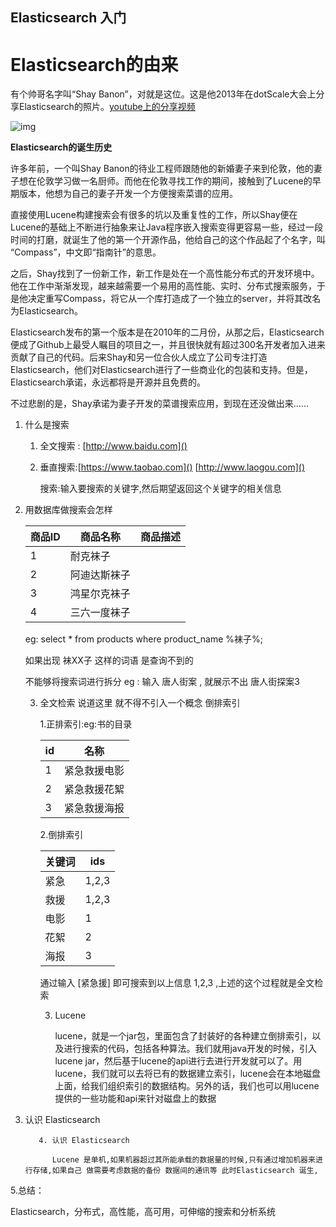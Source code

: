 ## Elasticsearch 入门

# Elasticsearch的由来

有个帅哥名字叫“Shay Banon”，对就是这位。这是他2013年在dotScale大会上分享Elasticsearch的照片。[youtube上的分享视频](https://link.jianshu.com/?t=https://www.youtube.com/watch?v=fEsmydn747c)

![img](D:/BaiduNetdiskDownload/2019-11-22-%E8%89%BE%E7%BC%96%E7%A8%8B-%E4%BA%92%E8%81%94%E7%BD%91%E5%88%86%E5%B8%83%E5%BC%8F%E6%8A%80%E6%9C%AF-Es%E6%90%9C%E7%B4%A2%E5%BC%95%E6%93%8E/%E7%AC%94%E8%AE%B0/assets/2201553-ac0f2ba844e9d639.webp)

**Elasticsearch的诞生历史**

许多年前，一个叫Shay Banon的待业工程师跟随他的新婚妻子来到伦敦，他的妻子想在伦敦学习做一名厨师。而他在伦敦寻找工作的期间，接触到了Lucene的早期版本，他想为自己的妻子开发一个方便搜索菜谱的应用。

直接使用Lucene构建搜索会有很多的坑以及重复性的工作，所以Shay便在Lucene的基础上不断进行抽象来让Java程序嵌入搜索变得更容易一些，经过一段时间的打磨，就诞生了他的第一个开源作品，他给自己的这个作品起了个名字，叫 “Compass”，中文即“指南针”的意思。

之后，Shay找到了一份新工作，新工作是处在一个高性能分布式的开发环境中。他在工作中渐渐发现，越来越需要一个易用的高性能、实时、分布式搜索服务，于是他决定重写Compass，将它从一个库打造成了一个独立的server，并将其改名为Elasticsearch。

Elasticsearch发布的第一个版本是在2010年的二月份，从那之后，Elasticsearch便成了Github上最受人瞩目的项目之一，并且很快就有超过300名开发者加入进来贡献了自己的代码。后来Shay和另一位合伙人成立了公司专注打造Elasticsearch，他们对Elasticsearch进行了一些商业化的包装和支持。但是，Elasticsearch承诺，永远都将是开源并且免费的。

不过悲剧的是，Shay承诺为妻子开发的菜谱搜索应用，到现在还没做出来……

1. 什么是搜索

   1. 全文搜索 : [http://www.baidu.com]()

   2. 垂直搜索:[https://www.taobao.com]()  [http://www.laogou.com]()

      搜索:输入要搜索的关键字,然后期望返回这个关键字的相关信息

2. 用数据库做搜索会怎样

   | 商品ID | 商品名称     | 商品描述 |
   | ------ | ------------ | -------- |
   | 1      | 耐克袜子     |          |
   | 2      | 阿迪达斯袜子 |          |
   | 3      | 鸿星尔克袜子 |          |
   | 4      | 三六一度袜子 |          |

   eg: select * from  products where  product_name %袜子%;

   如果出现  袜XX子 这样的词语 是查询不到的

   不能够将搜索词进行拆分 eg : 输入 唐人街案 , 就展示不出 唐人街探案3



   3. 全文检索 说道这里 就不得不引入一个概念 倒排索引

      1.正排索引:eg:书的目录 

      | id   | 名称         |
      | ---- | ------------ |
      | 1    | 紧急救援电影 |
      | 2    | 紧急救援花絮 |
      | 3    | 紧急救援海报 |

      2.倒排索引

      | 关键词 | ids   |
      | ------ | ----- |
      | 紧急   | 1,2,3 |
      | 救援   | 1,2,3 |
      | 电影   | 1     |
      | 花絮   | 2     |
      | 海报   | 3     |

      通过输入 [紧急援] 即可搜索到以上信息 1,2,3 ,上述的这个过程就是全文检索

        3. Lucene

           lucene，就是一个jar包，里面包含了封装好的各种建立倒排索引，以及进行搜索的代码，包括各种算法。我们就用java开发的时候，引入lucene jar，然后基于lucene的api进行去进行开发就可以了。用lucene，我们就可以去将已有的数据建立索引，lucene会在本地磁盘上面，给我们组织索引的数据结构。另外的话，我们也可以用lucene提供的一些功能和api来针对磁盘上的数据

 4. 认识 Elasticsearch

           4. 认识 Elasticsearch
        ​    
              Lucene 是单机,如果机器超过其所能承载的数据量的时候,只有通过增加机器来进行存储,如果自己 做需要考虑数据的备份 数据间的通讯等 此时Elasticsearch 诞生,

5.总结：

Elasticsearch，分布式，高性能，高可用，可伸缩的搜索和分析系统